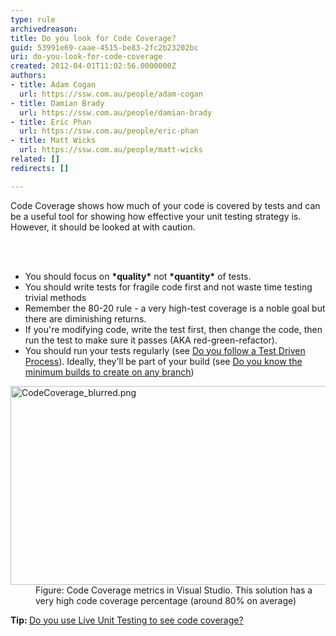 ```yaml
---
type: rule
archivedreason: 
title: Do you look for Code Coverage?
guid: 53991e69-caae-4515-be83-2fc2b23202bc
uri: do-you-look-for-code-coverage
created: 2012-04-01T11:02:56.0000000Z
authors:
- title: Adam Cogan
  url: https://ssw.com.au/people/adam-cogan
- title: Damian Brady
  url: https://ssw.com.au/people/damian-brady
- title: Eric Phan
  url: https://ssw.com.au/people/eric-phan
- title: Matt Wicks
  url: https://ssw.com.au/people/matt-wicks
related: []
redirects: []

---
```



<p>Code Coverage shows how much of your code is covered by tests and can be a useful tool for showing how effective your unit testing strategy is.&#160; However, it should be looked at with caution.​​<br></p>
<br><excerpt class='endintro'></excerpt><br>
<ul><li>You should focus on <strong>*quality*</strong> not <strong>*quantity*</strong> of tests.</li><li>You should write tests for fragile code first and not waste time testing trivial methods</li><li>Remember the 80-20 rule - a very high-test coverage is a noble goal but there are diminishing returns.</li><li>If you're modifying code, write&#160;the test first, then change the code, then run the test to make sure it passes (AKA red-green-refactor).</li><li>You should run your tests regularly (see <a href="/_layouts/15/FIXUPREDIRECT.ASPX?WebId=3dfc0e07-e23a-4cbb-aac2-e778b71166a2&amp;TermSetId=07da3ddf-0924-4cd2-a6d4-a4809ae20160&amp;TermId=53774ecb-3e5b-4985-89e9-3a57c2737e4c">Do you follow a Test Driven Process</a>). Ideally, they'll be part of your build (see <a href="http&#58;//www.ssw.com.au/ssw/Standards/Rules/RulesToBetterVersionControlwithTFS%28AKASourceControl%29.aspx#MinimumBuilds">Do you know the minimum builds to create on any branch</a>)</li></ul><dl class="image"><dt><img alt="CodeCoverage_blurred.png" src="/PublishingImages/CodeCoverage2010.png" style="width&#58;600px;height&#58;318px;" /></dt><dd>Figure&#58; Code Coverage metrics in Visual Studio. This&#160;solution has a very high code coverage percentage (around 80% on average)<br></dd></dl> 
<p><b>​Tip&#58; </b> <a href="https&#58;//www.ssw.com.au/SSW/Standards/Rules/RulesToBetterUnitTests.aspx#CodeCoverage">Do you use Live Unit Testing to see code coverage? </a><br></p>


